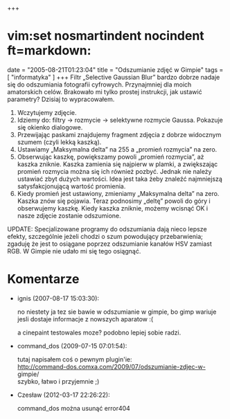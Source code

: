+++
# vim:set nosmartindent nocindent ft=markdown:
date = "2005-08-21T01:23:04"
title = "Odszumianie zdjęć w Gimpie"
tags = [ "informatyka" ]
+++
Filtr „Selective Gaussian Blur” bardzo dobrze nadaje się do odszumiania
fotografii cyfrowych. Przynajmniej dla moich amatorskich celów. Brakowało mi
tylko prostej instrukcji, jak ustawić parametry? Dzisiaj to wypracowałem.

  1. Wczytujemy zdjęcie.
  2. Idziemy do: filtry → rozmycie → selektywne rozmycie Gaussa. Pokazuje się
     okienko dialogowe.
  3. Przewijając paskami znajdujemy fragment zdjęcia z dobrze widocznym szumem
     (czyli lekką kaszką).
  4. Ustawiamy „Maksymalna delta” na 255 a „promień rozmycia” na zero.
  5. Obserwując kaszkę, powiększamy powoli „promień rozmycia”, aż kaszka
     zniknie. Kaszka zamienia się najpierw w plamki, a zwiększając promień
     rozmycia można się ich również pozbyć. Jednak nie należy ustawiać zbyt
     dużych wartości. Idea jest taka żeby znaleźć najmniejszą satysfakcjonującą
     wartość promienia.
  6. Kiedy promień jest ustawiony, zmieniamy „Maksymalna delta” na zero. Kaszka
     znów się pojawia. Teraz podnosimy „deltę” powoli do góry i obserwujemy
     kaszkę. Kiedy kaszka zniknie, możemy wcisnąć OK i nasze zdjęcie zostanie
     odszumione.

UPDATE: Specjalizowane programy do odszumiania dają nieco lepsze efekty,
szczególnie jeżeli chodzi o szum powodujący przebarwienia; zgaduję że jest to
osiągane poprzez odszumianie kanałów HSV zamiast RGB. W Gimpie nie udało mi
się tego osiągnąć.

# Komentarze

* ignis (2007-08-17 15:03:30): <p>no niestety ja tez sie bawie w odszumianie w
  gimpie, bo gimp wariuje jesli dostaje informacje z nowszych aparatow :(</p>
  <p>a cinepaint testowales moze? podobno lepiej sobie radzi.</p>
* command\_dos (2009-07-15 07:01:54): <p>tutaj napisałem coś o pewnym
  plugin'ie:<br /> http://command-dos.comxa.com/2009/07/odszumianie-zdjec-w-
  gimpie/<br /> szybko, łatwo i przyjemnie ;)</p>
* Czesław (2012-03-17 22:26:22): <p>command\_dos można usunąć error404</p>
